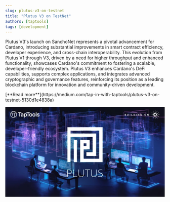 ```yaml
---
slug: plutus-v3-on-testnet
title: "Plutus V3 on TestNet"
authors: [taptools]
tags: [development]
---
```


Plutus V3's launch on SanchoNet represents a pivotal advancement for Cardano, introducing substantial improvements in smart contract efficiency, developer experience, and cross-chain interoperability. This evolution from Plutus V1 through V3, driven by a need for higher throughput and enhanced functionality, showcases Cardano's commitment to fostering a scalable, developer-friendly ecosystem. Plutus V3 enhances Cardano's DeFi capabilities, supports complex applications, and integrates advanced cryptographic and governance features, reinforcing its position as a leading blockchain platform for innovation and community-driven development. 

<div style={{ textAlign: 'right' }}>
[**Read more**](https://medium.com/tap-in-with-taptools/plutus-v3-on-testnet-5130d1e4838a) 
</div>

![Plutus V3 on TestNet](./banner.webp)